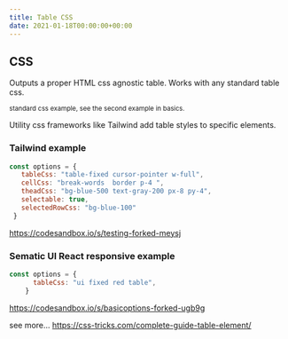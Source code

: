 ```yaml
---
title: Table CSS
date: 2021-01-18T00:00:00+00:00
---
```


## CSS

Outputs a proper HTML css agnostic table.
Works with any standard table css.

<sub>standard css example, see the second example in basics.</sub>

Utility css frameworks like Tailwind add table styles to specific elements.

### Tailwind example
 ```js
 const options = {
    tableCss: "table-fixed cursor-pointer w-full",
    cellCss: "break-words  border p-4 ",
    theadCss: "bg-blue-500 text-gray-200 px-8 py-4",
    selectable: true,
    selectedRowCss: "bg-blue-100"
  }

```

https://codesandbox.io/s/testing-forked-meysj

### Sematic UI React responsive example
```js
const options = {
      tableCss: "ui fixed red table",
    }
```
https://codesandbox.io/s/basicoptions-forked-ugb9g

see more... https://css-tricks.com/complete-guide-table-element/



